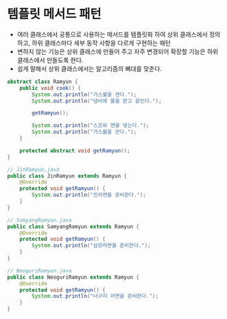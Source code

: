 # 템플릿 메서드 패턴

- 여러 클래스에서 공통으로 사용하는 메서드를 템플릿화 하여 상위 클래스에서 정의하고, 하위 클래스마다 세부 동작 사항을 다르게 구현하는 패턴
- 변하지 않는 기능은 상위 클래스에 만들어 주고 자주 변경되어 확장할 기능은 하위 클래스에서 만들도록 한다.
- 쉽게 말해서 상위 클래스에서는 알고리즘의 뼈대를 맞춘다.

```java
abstract class Ramyun {
    public void cook() {
        System.out.println("가스불을 켠다.");
        System.out.println("냄비에 물을 받고 끓인다.");

        getRamyun();

        System.out.println("스프와 면을 넣는다.");
        System.out.println("가스불을 끈다.");
    }

    protected abstract void getRamyun();
}

// JinRamyun.java
public class JinRamyun extends Ramyun {
    @Override
    protected void getRamyun() {
        System.out.println("진라면을 준비한다.");
    }
}

// SamyangRamyun.java
public class SamyangRamyun extends Ramyun {
    @Override
    protected void getRamyun() {
        System.out.println("삼양라면을 준비한다.");
    }
}

// NeoguriRamyun.java
public class NeoguriRamyun extends Ramyun {
    @Override
    protected void getRamyun() {
        System.out.println("너구리 라면을 준비한다.");
    }
}
```